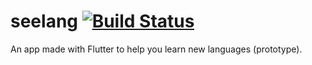 # seelang [![Build Status](https://travis-ci.com/Remi05/seelang.svg?token=rnv3bj6oFpx7zqrDxXdf&branch=master)](https://travis-ci.com/Remi05/seelang)
An app made with Flutter to help you learn new languages (prototype).
